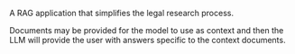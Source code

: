 A RAG application that simplifies the legal research process.

Documents may be provided for the model to use as context and then the LLM will provide the user with answers specific to the context documents.
